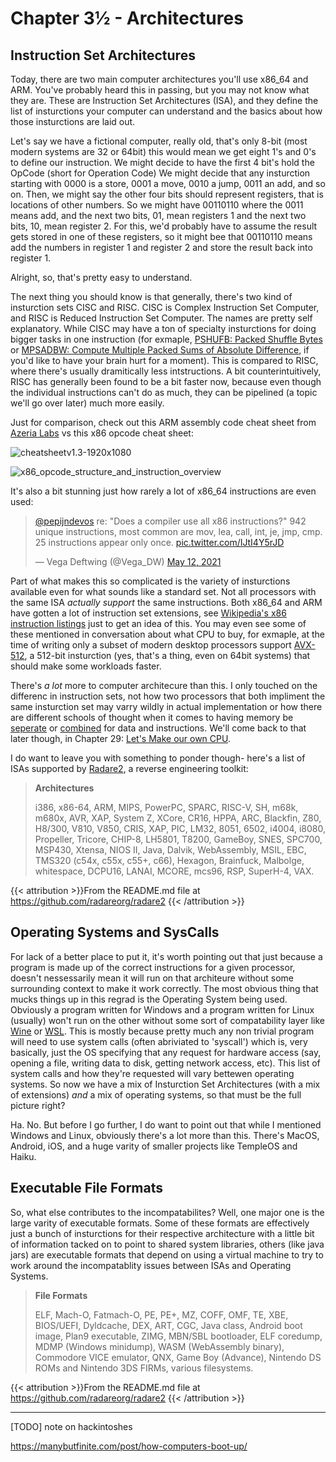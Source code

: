 # Chapter 3½ - Architectures

## Instruction Set Architectures

Today, there are two main computer architectures you'll use x86_64 and ARM. You've probably heard this in passing, but you may not know what they are. These are Instruction Set Architectures (ISA), and they define the list of insturctions your computer can understand and the basics about how those insturctions are laid out.

Let's say we have a fictional computer, really old, that's only 8-bit (most modern systems are 32 or 64bit) this would mean we get eight 1's and 0's to define our instruction. We might decide to have the first 4 bit's hold the OpCode (short for Operation Code) We might decide that any insturction starting with 0000 is a store, 0001 a move, 0010 a jump, 0011 an add, and so on. Then, we might say the other four bits should represent registers, that is locations of other numbers. So we might have 00110110 where the 0011 means add, and the next two bits, 01, mean registers 1 and the next two bits,  10, mean register 2. For this, we'd probably have to assume the result gets stored in one of these registers, so it might bee that 00110110 means add the numbers in register 1 and register 2 and store the result back into register 1.

Alright, so, that's pretty easy to understand.

The next thing you should know is that generally, there's two kind of insturction sets CISC and RISC. CISC is Complex Instruction Set Computer, and RISC is Reduced Instruction Set Computer. The names are pretty self explanatory. While CISC may have a ton of specialty insturctions for doing bigger tasks in one instruction (for exmaple, [PSHUFB: Packed Shuffle Bytes](https://www.felixcloutier.com/x86/pshufb) or [MPSADBW: Compute Multiple Packed Sums of Absolute Difference](https://www.felixcloutier.com/x86/mpsadbw), if you'd like to have your brain hurt for a moment). This is compared to RISC, where there's usually dramitically less intstructions. A bit counterintuitively, RISC has generally been found to be a bit faster now, because even though the individual instructions can't do as much, they can be pipelined (a topic we'll go over later) much more easily.

Just for comparison, check out this ARM assembly code cheat sheet from [Azeria Labs](https://azeria-labs.com/assembly-basics-cheatsheet/) vs this x86 opcode cheat sheet:

![cheatsheetv1.3-1920x1080](/cheatsheetv1.3-1920x1080.png)

![x86_opcode_structure_and_instruction_overview](/x86_opcode_structure_and_instruction_overview.png)

It's also a bit stunning just how rarely a lot of x86_64 instructions are even used:

<blockquote class="twitter-tweet"><p lang="en" dir="ltr"><a href="https://twitter.com/pepijndevos?ref_src=twsrc%5Etfw">@pepijndevos</a> re: &quot;Does a compiler use all x86 instructions?&quot; 942 unique instructions, most common are mov, lea, call, int, je, jmp, cmp. 25 instructions appear only once. <a href="https://t.co/IJtI4Y5rJD">pic.twitter.com/IJtI4Y5rJD</a></p>&mdash; Vega Deftwing (@Vega_DW) <a href="https://twitter.com/Vega_DW/status/1392329312683057154?ref_src=twsrc%5Etfw">May 12, 2021</a></blockquote> <script async src="https://platform.twitter.com/widgets.js" charset="utf-8"></script>

Part of what makes this so complicated is the variety of insturctions available even for what sounds like a standard set. Not all processors with the same ISA *actually support* the same instructions. Both x86_64 and ARM have gotten a lot of instruction set extensions, see [Wikipedia's x86 instruction listings](https://en.wikipedia.org/wiki/X86_instruction_listings#Added_in_specific_processors) just to get an idea of this. You may even see some of these mentioned in conversation about what CPU to buy, for exmaple, at the time of writing only a subset of modern desktop processors support [AVX-512](https://en.wikipedia.org/wiki/AVX-512), a 512-bit insturction (yes, that's a thing, even on 64bit systems) that should make some workloads faster.

There's *a lot* more to computer architecure than this. I only touched on the differenc in instruction sets, not how two processors that both impliment the same insturction set may varry wildly in actual implementation or how there are different schools of thought when it comes to having memory be [seperate](https://en.wikipedia.org/wiki/Harvard_architecture) or [combined](https://en.wikipedia.org/wiki/Von_Neumann_architecture) for data and instructions. We'll come back to that later though, in Chapter 29: <a href="/engineering/deeper/comparch/">Let's Make our own CPU</a>.

I do want to leave you with something to ponder though- here's a list of ISAs supported by [Radare2](https://github.com/radareorg/radare2), a reverse engineering toolkit:

> **Architectures**
>
> i386, x86-64, ARM, MIPS, PowerPC, SPARC, RISC-V, SH, m68k, m680x, AVR, XAP, System Z, XCore, CR16, HPPA, ARC, Blackfin, Z80, H8/300, V810, V850, CRIS, XAP, PIC, LM32, 8051, 6502, i4004, i8080, Propeller, Tricore, CHIP-8, LH5801, T8200, GameBoy, SNES, SPC700, MSP430, Xtensa, NIOS II, Java, Dalvik, WebAssembly, MSIL, EBC, TMS320 (c54x, c55x, c55+, c66), Hexagon, Brainfuck, Malbolge, whitespace, DCPU16, LANAI, MCORE, mcs96, RSP, SuperH-4, VAX.

{{< attribution >}}From the README.md file at https://github.com/radareorg/radare2 {{< /attribution >}}

## Operating Systems and SysCalls

For lack of a better place to put it, it's worth pointing out that just because a program is made up of the correct instructions for a given processor, doesn't nessessarily mean it will run on that architeure without some surrounding context to make it work correctly. The most obvious thing that mucks things up in this regrad is the Operating System being used. Obviously a program written for Windows and a program written for Linux (usually) won't run on the other without some sort of compatability layer like [Wine](https://www.winehq.org) or [WSL](https://docs.microsoft.com/en-us/windows/wsl/install-win10). This is mostly because pretty much any non trivial program will need to use system calls (often abriviated to 'syscall') which is, very basically, just the OS specifying that any request for hardware access (say, opening a file, writing data to disk, getting network access, etc). This list of system calls and how they're requested will vary bettewen operating systems. So now we have a mix of Insturction Set Architectures (with a mix of extensions) *and* a mix of operating systems, so that must be the full picture right?

Ha. No. But before I go further, I do want to point out that while I mentioned Windows and Linux, obviously there's a lot more than this. There's MacOS, Android, iOS, and a huge varity of smaller projects like TempleOS and Haiku.

## Executable File Formats

So, what else contributes to the incompatabilites? Well, one major one is the large varity of executable formats. Some of these formats are effectively just a bunch of insturctions for their respective architecture with a little bit of information tacked on to point to shared system libraries, others (like java jars) are executable formats that depend on using a virtual machine to try to work around the incompatablity issues between ISAs and Operating Systems.

> **File Formats**
>
> ELF, Mach-O, Fatmach-O, PE, PE+, MZ, COFF, OMF, TE, XBE, BIOS/UEFI, Dyldcache, DEX, ART, CGC, Java class, Android boot image, Plan9 executable, ZIMG, MBN/SBL bootloader, ELF coredump, MDMP (Windows minidump), WASM (WebAssembly binary), Commodore VICE emulator, QNX, Game Boy (Advance), Nintendo DS ROMs and Nintendo 3DS FIRMs, various filesystems.

{{< attribution >}}From the README.md file at https://github.com/radareorg/radare2 {{< /attribution >}}

---

[TODO] note on hackintoshes

https://manybutfinite.com/post/how-computers-boot-up/